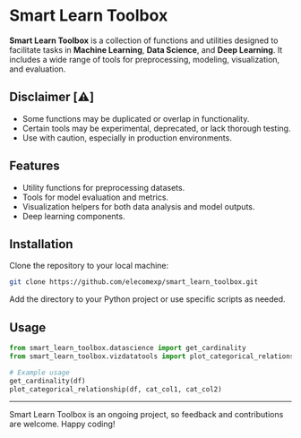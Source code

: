 
# Smart Learn Toolbox

**Smart Learn Toolbox** is a collection of functions and utilities designed to facilitate tasks in **Machine Learning**, **Data Science**, and **Deep Learning**. It includes a wide range of tools for preprocessing, modeling, visualization, and evaluation. 

## Disclaimer [⚠️] 

- Some functions may be duplicated or overlap in functionality.  
- Certain tools may be experimental, deprecated, or lack thorough testing.  
- Use with caution, especially in production environments.

## Features

- Utility functions for preprocessing datasets.
- Tools for model evaluation and metrics.
- Visualization helpers for both data analysis and model outputs.
- Deep learning components.

## Installation

Clone the repository to your local machine:
```bash
git clone https://github.com/elecomexp/smart_learn_toolbox.git
```

Add the directory to your Python project or use specific scripts as needed.

## Usage

```python
from smart_learn_toolbox.datascience import get_cardinality
from smart_learn_toolbox.vizdatatools import plot_categorical_relationship

# Example usage
get_cardinality(df)
plot_categorical_relationship(df, cat_col1, cat_col2)
```
---

Smart Learn Toolbox is an ongoing project, so feedback and contributions are welcome. Happy coding!
